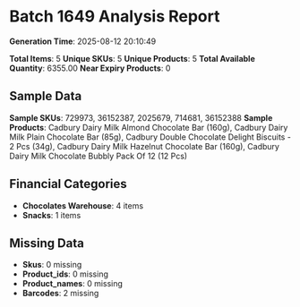 # Batch 1649 Analysis Report

**Generation Time**: 2025-08-12 20:10:49

**Total Items**: 5
**Unique SKUs**: 5
**Unique Products**: 5
**Total Available Quantity**: 6355.00
**Near Expiry Products**: 0

## Sample Data
**Sample SKUs**: 729973, 36152387, 2025679, 714681, 36152388
**Sample Products**: Cadbury Dairy Milk Almond Chocolate Bar (160g), Cadbury Dairy Milk Plain Chocolate Bar (85g), Cadbury Double Chocolate Delight Biscuits - 2 Pcs (34g), Cadbury Dairy Milk Hazelnut Chocolate Bar (160g), Cadbury Dairy Milk Chocolate Bubbly Pack Of 12 (12 Pcs)

## Financial Categories
- **Chocolates Warehouse**: 4 items
- **Snacks**: 1 items

## Missing Data
- **Skus**: 0 missing
- **Product_ids**: 0 missing
- **Product_names**: 0 missing
- **Barcodes**: 2 missing
